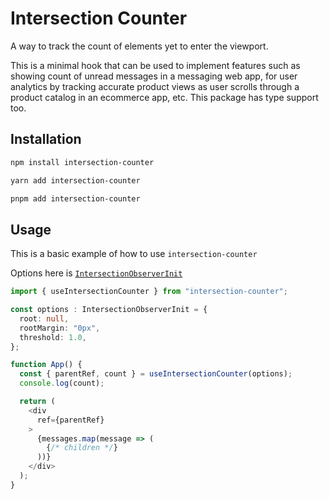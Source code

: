 [](https://user-images.githubusercontent.com/52901335/192902912-63916e32-9c8a-4719-8d4e-1a980ec5f24c.mp4)

# Intersection Counter

A way to track the count of elements yet to enter the viewport.

This is a minimal hook that can be used to implement features such as showing count of unread messages in a messaging web app, 
for user analytics by tracking accurate product views as user scrolls through a product catalog in an ecommerce app, etc.
This package has type support too.


## Installation

```bash
npm install intersection-counter

yarn add intersection-counter

pnpm add intersection-counter
```

## Usage

This is a basic example of how to use `intersection-counter`

Options here is [`IntersectionObserverInit`](https://developer.mozilla.org/en-US/docs/Web/API/IntersectionObserver/IntersectionObserver)

```ts
import { useIntersectionCounter } from "intersection-counter";

const options : IntersectionObserverInit = {
  root: null,
  rootMargin: "0px",
  threshold: 1.0,
};

function App() {
  const { parentRef, count } = useIntersectionCounter(options);
  console.log(count);

  return (
    <div
      ref={parentRef}
    >
      {messages.map(message => (
        {/* children */}
      ))}
    </div>
  );
}
```
